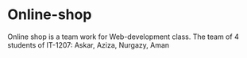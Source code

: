 # Online-shop
Online shop is a team work for Web-development class. The team of 4 students of IT-1207: Askar, Aziza, Nurgazy, Aman
